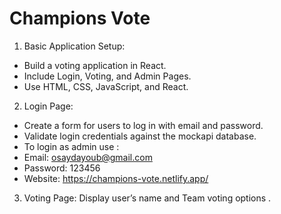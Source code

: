 # Champions Vote

1. Basic Application Setup: 
- Build a voting application in React. 
- Include Login, Voting, and Admin Pages. 
- Use HTML, CSS, JavaScript, and React. 

 
2. Login Page: 
- Create a form for users to log in with email and password. 
- Validate login credentials against the mockapi database. 
- To login as admin use :
- Email: osaydayoub@gmail.com
- Password: 123456
- Website: https://champions-vote.netlify.app/

3. Voting Page: 
 Display user’s name and Team voting options . 
